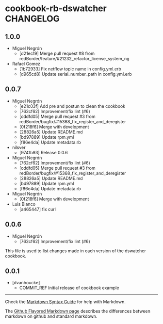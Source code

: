 cookbook-rb-dswatcher CHANGELOG
===============

## 1.0.0

  - Miguel Negrón
    - [d21ec19] Merge pull request #8 from redBorder/feature/#21232_refactor_license_system_ng
  - Rafael Gomez
    - [1b72933] Fix netflow topic name in config.yml.erb
    - [d965cd8] Update serial_number_path in config.yml.erb

## 0.0.7

  - Miguel Negrón
    - [e21c03f] Add pre and postun to clean the cookbook
    - [762cf62] Improvement/fix lint (#6)
    - [cddfd05] Merge pull request #3 from redBorder/bugfix/#15368_fix_register_and_deregister
    - [0f218f6] Merge with development
    - [28826a5] Update README.md
    - [bd97889] Update rpm.yml
    - [f86e4da] Update metadata.rb
  - nilsver
    - [9741b93] Release 0.0.6
  - Miguel Negrón
    - [762cf62] Improvement/fix lint (#6)
    - [cddfd05] Merge pull request #3 from redBorder/bugfix/#15368_fix_register_and_deregister
    - [28826a5] Update README.md
    - [bd97889] Update rpm.yml
    - [f86e4da] Update metadata.rb
  - Miguel Negrón
    - [0f218f6] Merge with development
  - Luis Blanco
    - [a465447] fix curl

## 0.0.6

  - Miguel Negrón
    - [762cf62] Improvement/fix lint (#6)

This file is used to list changes made in each version of the dswatcher cookbook.

0.0.1
-----
- [dvanhoucke]
  - COMMIT_REF Initial release of cookbook example

- - -
Check the [Markdown Syntax Guide](http://daringfireball.net/projects/markdown/syntax) for help with Markdown.

The [Github Flavored Markdown page](http://github.github.com/github-flavored-markdown/) describes the differences between markdown on github and standard markdown.
